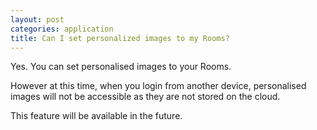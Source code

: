 ```yaml
---
layout: post
categories: application
title: Can I set personalized images to my Rooms?
---
```


Yes. You can set personalised images to your Rooms.

However at this time, when you login from another device, personalised images will not be accessible as they are not stored on the cloud.

This feature will be available in the future.